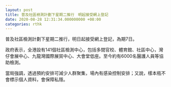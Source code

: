 ```yaml
---
layout: post
title: 普及社區檢測計劃下星期二推行　明起接受網上登記
date: 2020-08-28 12:31:34.000000000 +08:00
categories: rthk
---
```


普及社區檢測計劃下星期二推行，明日起接受網上登記，為期7日。

政府表示，全港設有141個社區檢測中心，包括多間官校、體育館、社區中心，灣仔會展中心、九龍灣國際展貿中心、大會堂低座。至今約有6000名醫護人員等協助檢測。

當局強調，透過預約安排可減少人群聚集，場內有感染控制安排；又說，樣本瓶不會標示個人資料，會保障私隱。
